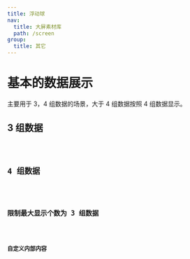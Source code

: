```yaml
---
title: 浮动球
nav:
  title: 大屏素材库
  path: /screen
group:
  title: 其它
---
```


# 基本的数据展示

主要用于 3，4 组数据的场景，大于 4 组数据按照 4 组数据显示。

## 3 组数据

<code src="../../../example/FloatBallDemo/demo1.tsx" background="#040727">

## 4 组数据

<code src="../../../example/FloatBallDemo/demo2.tsx" background="#040727">

## 限制最大显示个数为 3 组数据

<code src="../../../example/FloatBallDemo/demo3.tsx" background="#040727">

## 自定义内部内容

<code src="../../../example/FloatBallDemo/demo4.tsx" background="#040727">
